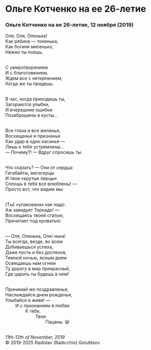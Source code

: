 <style>p{text-align:left}</style>
# Ольге Котченко на ее 26-летие

### Ольге Котченко на ее 26-летие, 12 ноября (2019)

Оля, Оля, Оленька!<br />
Как рябина &mdash; тоненька,<br />
Как богиня миленько,<br />
Нежно ты поешь.

<br />С умиротворением<br />
И с благоговением,<br />
Ждем все с нетерпением,<br />
Когда же ты придешь.

<br />В час, когда приходишь ты,<br />
Загораются улыбки,<br />
И вчерашние ошибки<br />
Позаброшены в кусты...

<br />Все глаза и все желанья,<br />
Восхищенья и признанья<br />
Как удар в одно касанье &mdash;<br />
Лишь к тебе устремлены...<br />
&mdash; Почему?! &mdash; Вдруг спросишь ты.

<br />Что сказать? &mdash; Они от сердца:<br />
Гигабайты, мегагерцы<br />
И твои &laquo;крутые перцы&raquo;<br />
Сплошь в тебя все влюблены! &mdash;<br />
Просто вот, что видим мы:

<br />(Ты) &laquo;упакована&raquo; как надо:<br />
Аж завидует Торнадо! &mdash;<br />
Восхищаясь твоей статью,<br />
Причитает под кроватью:

<br />&mdash; Оля, Оленька, Олю\`нька!<br />
Ты всегда, везде, во всем<br />
Добиваешься успеха,<br />
Даже пусть и без доспехов,<br />
Темной ночью, ясным днем<br />
Освещаешь нам огнем<br />
Ту дорогу в мир прекрасный,<br />
Где царить ты будешь в нем!

<br />Принимай же поздравленья,<br />
Наслаждайся днем рожденья,<br />
Улыбайся и живи! &mdash;<br />
&nbsp;&nbsp;&nbsp;&nbsp;&nbsp;&nbsp;&nbsp;&nbsp;И с признанием в любви<br />
&nbsp;&nbsp;&nbsp;&nbsp;&nbsp;&nbsp;&nbsp;&nbsp;&nbsp;&nbsp;&nbsp;&nbsp;&nbsp;&nbsp;&nbsp;&nbsp;К тебе,<br />
&nbsp;&nbsp;&nbsp;&nbsp;&nbsp;&nbsp;&nbsp;&nbsp;&nbsp;&nbsp;&nbsp;&nbsp;&nbsp;&nbsp;&nbsp;&nbsp;&nbsp;&nbsp;&nbsp;&nbsp;&nbsp;&nbsp;&nbsp;&nbsp;Твои<br />
&nbsp;&nbsp;&nbsp;&nbsp;&nbsp;&nbsp;&nbsp;&nbsp;&nbsp;&nbsp;&nbsp;&nbsp;&nbsp;&nbsp;&nbsp;&nbsp;&nbsp;&nbsp;&nbsp;&nbsp;&nbsp;&nbsp;&nbsp;&nbsp;&nbsp;&nbsp;&nbsp;&nbsp;&nbsp;&nbsp;&nbsp;&nbsp;Пацаны. :smiley:

<br />*11th-12th of November, 2019*<br />
&copy; 2019-2025 Radislav (Radicchio) Golubtsov
